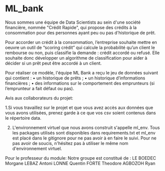 # ML_bank

Nous sommes une équipe de Data Scientists au sein d'une société financière, nommée "Crédit Rapide", qui propose des crédits à la consommation pour des personnes ayant peu ou pas d'historique de prêt.

Pour accorder un crédit à la consommation, l’entreprise souhaite mettre en oeuvre un outil de “scoring crédit” qui calcule la probabilité qu’un client le rembourse ou non, puis classifie la demande : crédit accordé ou refusé. Elle souhaite donc développer un algorithme de classification pour aider à décider si un prêt peut être accordé à un client.

Pour réaliser ce modèle, l'équipe ML Bank a reçu  le jeu de données suivant qui contient :
    • un historique de prêts ;
    • un historique d’informations financières ;
    • des informations sur le comportement des emprunteurs (si l’emprunteur a fait défaut ou pas).



Avis aux collaborateurs du projet: 

1.Si vous travaillez sur le projet et que vous avez accès aux données que vous avons utilisées, prenez garde à ce que vos csv soient contenus dans le répertoire data.

2. L'environnement virtuel que nous avons construit s'appelle ml_env. Tous les packages utilisés sont disponibles dans requirements.txt et ml_env est placé dans le gitignore pour ne pas avoir à en faire le suivi. Pour ne pas avoir de soucis, n'hésitez pas à utiliser le même nom d'environnement virtuel.


Pour le professeur du module: 
Notre groupe est constitué de :
LE BOEDEC Morgane
LEBAZ Antoni
LONNE Quentin
FORTE Theodore
AGBOZOH Ryan
